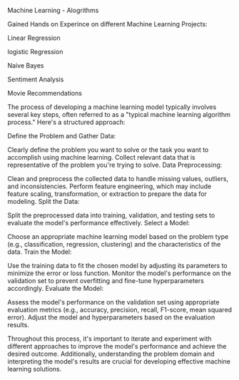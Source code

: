 Machine Learning - Alogrithms

Gained Hands on Experince on different Machine Learning  Projects:

Linear Regression

logistic Regression

Naive Bayes

Sentiment Analysis

Movie Recommendations

The process of developing a machine learning model typically involves several key steps, often referred to as a "typical machine learning algorithm process." Here's a structured approach:

Define the Problem and Gather Data:

Clearly define the problem you want to solve or the task you want to accomplish using machine learning.
Collect relevant data that is representative of the problem you're trying to solve.
Data Preprocessing:

Clean and preprocess the collected data to handle missing values, outliers, and inconsistencies.
Perform feature engineering, which may include feature scaling, transformation, or extraction to prepare the data for modeling.
Split the Data:

Split the preprocessed data into training, validation, and testing sets to evaluate the model's performance effectively.
Select a Model:

Choose an appropriate machine learning model based on the problem type (e.g., classification, regression, clustering) and the characteristics of the data.
Train the Model:

Use the training data to fit the chosen model by adjusting its parameters to minimize the error or loss function.
Monitor the model's performance on the validation set to prevent overfitting and fine-tune hyperparameters accordingly.
Evaluate the Model:

Assess the model's performance on the validation set using appropriate evaluation metrics (e.g., accuracy, precision, recall, F1-score, mean squared error).
Adjust the model and hyperparameters based on the evaluation results.

Throughout this process, it's important to iterate and experiment with different approaches to improve the model's performance and achieve the desired outcome. Additionally, understanding the problem domain and interpreting the model's results are crucial for developing effective machine learning solutions.
